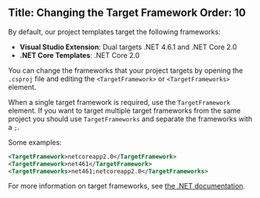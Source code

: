 Title: Changing the Target Framework
Order: 10
---
By default, our project templates target the following frameworks:

- **Visual Studio Extension**: Dual targets .NET 4.6.1 and .NET Core 2.0
- **.NET Core Templates**: .NET Core 2.0

You can change the frameworks that your project targets by opening the `.csproj` file and editing
the `<TargetFramework>` or `<TargetFrameworks>` element.

When a single target framework is required, use the `TargetFramework` element. If you want to target
multiple target frameworks from the same project you should use `TargetFrameworks` and separate the
frameworks with a `;`.

Some examples:

```xml
<TargetFramework>netcoreapp2.0</TargetFramework>
<TargetFramework>net461</TargetFramework>
<TargetFrameworks>net461;netcoreapp2.0</TargetFrameworks>
```

For more information on target frameworks, see [the .NET documentation](https://docs.microsoft.com/en-us/dotnet/standard/frameworks).